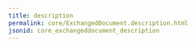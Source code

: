 ```yaml
---
title: description
permalink: core/ExchangedDocument.description.html
jsonid: core_exchangeddocument_description
---
```

